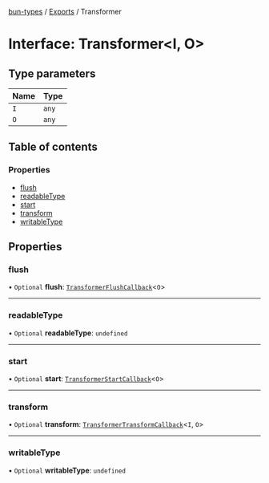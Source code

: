 [bun-types](https://github.com/oven-sh/bun-types/blob/master/api-docs/README.md) / [Exports](https://github.com/oven-sh/bun-types/blob/master/api-docs/modules.md) / Transformer

# Interface: Transformer<I, O\>

## Type parameters

| Name | Type |
| :------ | :------ |
| `I` | `any` |
| `O` | `any` |

## Table of contents

### Properties

- [flush](https://github.com/oven-sh/bun-types/blob/master/api-docs/interfaces/Transformer.md#flush)
- [readableType](https://github.com/oven-sh/bun-types/blob/master/api-docs/interfaces/Transformer.md#readabletype)
- [start](https://github.com/oven-sh/bun-types/blob/master/api-docs/interfaces/Transformer.md#start)
- [transform](https://github.com/oven-sh/bun-types/blob/master/api-docs/interfaces/Transformer.md#transform)
- [writableType](https://github.com/oven-sh/bun-types/blob/master/api-docs/interfaces/Transformer.md#writabletype)

## Properties

### flush

• `Optional` **flush**: [`TransformerFlushCallback`](https://github.com/oven-sh/bun-types/blob/master/api-docs/interfaces/TransformerFlushCallback.md)<`O`\>

___

### readableType

• `Optional` **readableType**: `undefined`

___

### start

• `Optional` **start**: [`TransformerStartCallback`](https://github.com/oven-sh/bun-types/blob/master/api-docs/interfaces/TransformerStartCallback.md)<`O`\>

___

### transform

• `Optional` **transform**: [`TransformerTransformCallback`](https://github.com/oven-sh/bun-types/blob/master/api-docs/interfaces/TransformerTransformCallback.md)<`I`, `O`\>

___

### writableType

• `Optional` **writableType**: `undefined`
